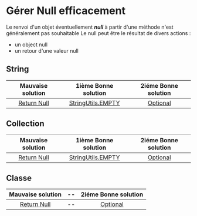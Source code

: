 # Gérer Null efficacement
Le renvoi d'un objet éventuellement **_null_** à partir d'une méthode n'est généralement pas souhaitable
Le null peut être le résultat de divers actions :
* un object null
* un retour d'une valeur null

## String

|        Mauvaise solution         |          1ième Bonne solution           |       2iéme Bonne solution        |
|:--------------------------------:|:---------------------------------------:|:---------------------------------:|
| [Return Null](./StringNull.java) | [StringUtils.EMPTY](./StringEmpty.java) | [Optional](./StringOptional.java) |



## Collection


|          Mauvaise solution           |          1ième Bonne solution           |         2iéme Bonne solution          |
|:------------------------------------:|:---------------------------------------:|:-------------------------------------:|
| [Return Null](./CollectionNull.java) | [StringUtils.EMPTY](./StringEmpty.java) | [Optional](./CollectionOptional.java) |


## Classe

|        Mauvaise solution         | --  |       2iéme Bonne solution        |
|:--------------------------------:|:---:|:---------------------------------:|
| [Return Null](./ClasseNull.java) | --  | [Optional](./ClasseOptional.java) |
